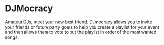 # DJMocracy

Amateur DJs, meet your new best friend. DJmocracy allows you to invite your 
friends or future party goers to help you create a playlist for your event and
then allows them to vote to put the playlist in order of the most wanted songs.
